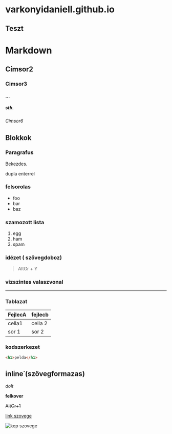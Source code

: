 # varkonyidaniell.github.io
## Teszt

# Markdown
## Címsor2
### Cimsor3
#### ...
##### stb.
###### Cimsor6

## Blokkok

### Paragrafus

Bekezdes.

dupla enterrel

### felsorolas

- foo
- bar
- baz

### szamozott lista

1. egg
2. ham
3. spam

### idézet ( szövegdoboz)

> AltGr + Y

### vizszintes valaszvonal

--- 

### Tablazat

| FejlecA | fejlecb |
|---------|---------|
|cella1   | cella 2 |
| sor 1   |  sor 2  |

### kodszerkezet

```html
<h1>pelda</h1>
```

## inline˙(szövegformazas)

*dolt*

**felkover**

~~AltGr+1~~

[link szovege](https://umszki.hu)

![kep szovege](cheat_sheet.png)